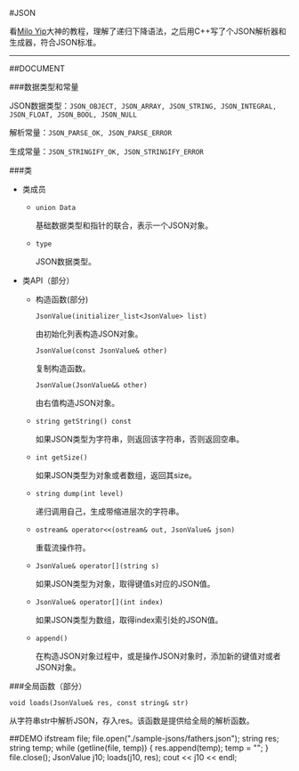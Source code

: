 #JSON

看[Milo Yip](http://github.com/miloyip/json-tutorial)大神的教程，理解了递归下降语法，之后用C++写了个JSON解析器和生成器，符合JSON标准。

***
##DOCUMENT

###数据类型和常量

JSON数据类型：`JSON_OBJECT, JSON_ARRAY, JSON_STRING, JSON_INTEGRAL, JSON_FLOAT, JSON_BOOL, JSON_NULL`

解析常量：`JSON_PARSE_OK, JSON_PARSE_ERROR`

生成常量：`JSON_STRINGIFY_OK, JSON_STRINGIFY_ERROR`

###类

* 类成员

	* `union Data`

		基础数据类型和指针的联合，表示一个JSON对象。

	* `type`

		JSON数据类型。
		
* 类API（部分）

	* 构造函数(部分)

		`JsonValue(initializer_list<JsonValue> list)`
			
		由初始化列表构造JSON对象。

		`JsonValue(const JsonValue& other)`

		复制构造函数。

		`JsonValue(JsonValue&& other)`

		由右值构造JSON对象。

	* `string getString() const`

		如果JSON类型为字符串，则返回该字符串，否则返回空串。

	* `int getSize()`

		如果JSON类型为对象或者数组，返回其size。

	* `string dump(int level)`

		递归调用自己，生成带缩进层次的字符串。

	* `ostream& operator<<(ostream& out, JsonValue& json)`
	
		重载流操作符。

	* `JsonValue& operator[](string s)`

		如果JSON类型为对象，取得键值s对应的JSON值。

	* `JsonValue& operator[](int index)`

		如果JSON类型为数组，取得index索引处的JSON值。

	* `append()`

		在构造JSON对象过程中，或是操作JSON对象时，添加新的键值对或者JSON对象。

###全局函数（部分）

`void loads(JsonValue& res, const string& str)`

从字符串str中解析JSON，存入res。该函数是提供给全局的解析函数。


##DEMO
    ifstream file;
    file.open("./sample-jsons/fathers.json");
    string res;
    string temp;
    while (getline(file, temp))
    {
    	res.append(temp);
    	temp = "";
    }
    file.close();
    JsonValue j10;
    loads(j10, res);
    cout << j10 << endl;